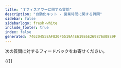 ```yaml
---
title: "オフィスアワーに関する質問"
description: "自動化キット - 営業時間に関する質問"
sidebar: false
sidebarlogo: fresh-white
include_footer: true
index: false
generated: 74620455EAF820F5519A4E619E6E269876A08E9F
---
```


次の質問に対するフィードバックをお寄せください。

{{<questions shownavigationbuttons="false" locale="ja">}}
